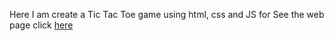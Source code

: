 Here I am create a Tic Tac Toe game using html, css and JS for See the web page click [here](https://ssarkarjpg03.github.io/ticTacToe/)
